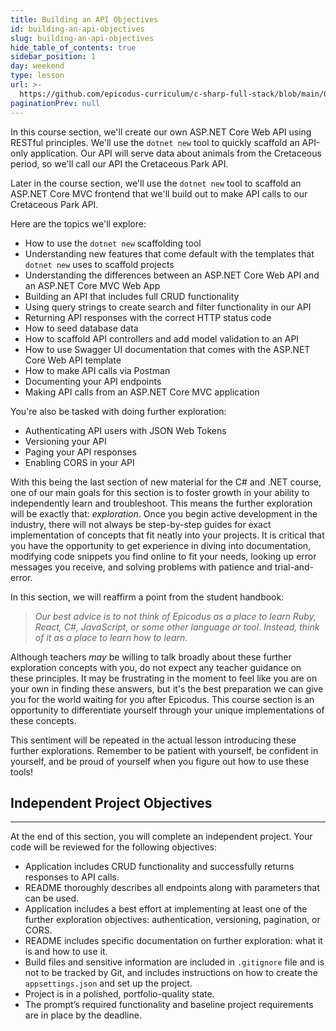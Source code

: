 ```yaml
---
title: Building an API Objectives
id: building-an-api-objectives
slug: building-an-api-objectives
hide_table_of_contents: true
sidebar_position: 1
day: weekend
type: lesson
url: >-
  https://github.com/epicodus-curriculum/c-sharp-full-stack/blob/main/0a_backend_apis.md
paginationPrev: null
---
```


In this course section, we'll create our own ASP.NET Core Web API using RESTful principles. We'll use the `dotnet new` tool to quickly scaffold an API-only application. Our API will serve data about animals from the Cretaceous period, so we'll call our API the Cretaceous Park API.

Later in the course section, we'll use the `dotnet new` tool to scaffold an ASP.NET Core MVC frontend that we'll build out to make API calls to our Cretaceous Park API. 

Here are the topics we'll explore:

* How to use the `dotnet new` scaffolding tool
* Understanding new features that come default with the templates that `dotnet new` uses to scaffold projects
* Understanding the differences between an ASP.NET Core Web API and an ASP.NET Core MVC Web App
* Building an API that includes full CRUD functionality
* Using query strings to create search and filter functionality in our API
* Returning API responses with the correct HTTP status code
* How to seed database data
* How to scaffold API controllers and add model validation to an API
* How to use Swagger UI documentation that comes with the ASP.NET Core Web API template
* How to make API calls via Postman
* Documenting your API endpoints
* Making API calls from an ASP.NET Core MVC application 

You're also be tasked with doing further exploration:

* Authenticating API users with JSON Web Tokens
* Versioning your API
* Paging your API responses
* Enabling CORS in your API

With this being the last section of new material for the C# and .NET course, one of our main goals for this section is to foster growth in your ability to independently learn and troubleshoot. This means the further exploration will be exactly that: *exploration*. Once you begin active development in the industry, there will not always be step-by-step guides for exact implementation of concepts that fit neatly into your projects. It is critical that you have the opportunity to get experience in diving into documentation, modifying code snippets you find online to fit your needs, looking up error messages you receive, and solving problems with patience and trial-and-error. 

In this section, we will reaffirm a point from the student handbook: 

> _Our best advice is to not think of Epicodus as a place to learn Ruby, React, C#, JavaScript, or some other language or tool. Instead, think of it as a place to learn how to learn._ 

Although teachers _may_ be willing to talk broadly about these further exploration concepts with you, do not expect any teacher guidance on these principles. It may be frustrating in the moment to feel like you are on your own in finding these answers, but it's the best preparation we can give you for the world waiting for you after Epicodus. This course section is an opportunity to differentiate yourself through your unique implementations of these concepts. 

This sentiment will be repeated in the actual lesson introducing these further explorations. Remember to be patient with yourself, be confident in yourself, and be proud of yourself when you figure out how to use these tools!

## Independent Project Objectives
---

At the end of this section, you will complete an independent project. Your code will be reviewed for the following objectives:

* Application includes CRUD functionality and successfully returns responses to API calls.
* README thoroughly describes all endpoints along with parameters that can be used.
* Application includes a best effort at implementing at least one of the further exploration objectives: authentication, versioning, pagination, or CORS.
* README includes specific documentation on further exploration: what it is and how to use it.
* Build files and sensitive information are included in `.gitignore` file and is not to be tracked by Git, and includes instructions on how to create the `appsettings.json` and set up the project.
* Project is in a polished, portfolio-quality state.
* The prompt’s required functionality and baseline project requirements are in place by the deadline.
